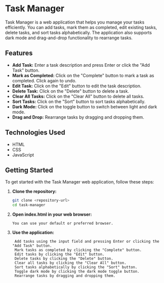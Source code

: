 # Task Manager

Task Manager is a web application that helps you manage your tasks efficiently. You can add tasks, mark them as completed, edit existing tasks, delete tasks, and sort tasks alphabetically. The application also supports dark mode and drag-and-drop functionality to rearrange tasks.

## Features

- **Add Task:** Enter a task description and press Enter or click the "Add Task" button.
- **Mark as Completed:** Click on the "Complete" button to mark a task as completed. Click again to undo.
- **Edit Task:** Click on the "Edit" button to edit the task description.
- **Delete Task:** Click on the "Delete" button to delete a task.
- **Clear All Tasks:** Click on the "Clear All" button to delete all tasks.
- **Sort Tasks:** Click on the "Sort" button to sort tasks alphabetically.
- **Dark Mode:** Click on the toggle button to switch between light and dark mode.
- **Drag and Drop:** Rearrange tasks by dragging and dropping them.

## Technologies Used

- HTML
- CSS
- JavaScript

## Getting Started

To get started with the Task Manager web application, follow these steps:

1. **Clone the repository:**

   ```bash
   git clone <repository-url>
   cd task-manager

2. **Open index.html in your web browser:**
   
       You can use your default or preferred browser.

3. **Use the application:**

        Add tasks using the input field and pressing Enter or clicking the "Add Task" button.
        Mark tasks as completed by clicking the "Complete" button.
        Edit tasks by clicking the "Edit" button.
        Delete tasks by clicking the "Delete" button.
        Clear all tasks by clicking the "Clear All" button.
        Sort tasks alphabetically by clicking the "Sort" button.
        Toggle dark mode by clicking the dark mode toggle button.
        Rearrange tasks by dragging and dropping them.
     
